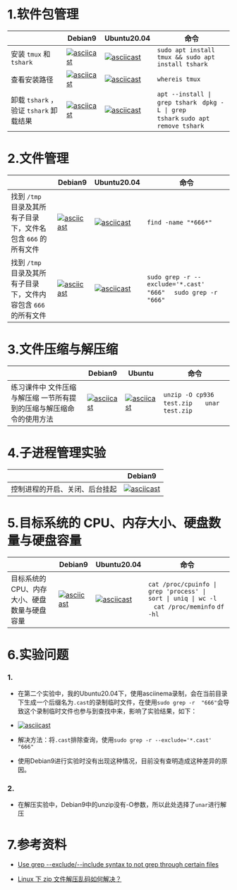 # 1.软件包管理

|                                        | Debian9                                                      | Ubuntu20.04                                                  | 命令                                                         |
| -------------------------------------- | ------------------------------------------------------------ | ------------------------------------------------------------ | ------------------------------------------------------------ |
| 安装 `tmux` 和 `tshark`                | [![asciicast](https://asciinema.org/a/JdtOpZL2GGr4YMAoT0ohL4kHT.svg)](https://asciinema.org/a/JdtOpZL2GGr4YMAoT0ohL4kHT) | [![asciicast](https://asciinema.org/a/kfQrnKn0Pp5Jkh3mvwA4KZxeJ.svg)](https://asciinema.org/a/kfQrnKn0Pp5Jkh3mvwA4KZxeJ) | ` sudo apt install tmux && sudo apt install tshark  `        |
| 查看安装路径                           | [![asciicast](https://asciinema.org/a/kGGJzh7BxZcBCLTOvjFLzi6F0.svg)](https://asciinema.org/a/kGGJzh7BxZcBCLTOvjFLzi6F0) | [![asciicast](https://asciinema.org/a/E0CiPAomFoNGSwmDgqoRehUUn.svg)](https://asciinema.org/a/E0CiPAomFoNGSwmDgqoRehUUn) | `whereis tmux `                                              |
| 卸载 `tshark` ，验证 `tshark` 卸载结果 | [![asciicast](https://asciinema.org/a/9eZCz9FS0m6z2W5JMzb8qfbfs.svg)](https://asciinema.org/a/9eZCz9FS0m6z2W5JMzb8qfbfs) | [![asciicast](https://asciinema.org/a/0EnHb2EwkouWMrOk1JcnszoO6.svg)](https://asciinema.org/a/0EnHb2EwkouWMrOk1JcnszoO6) | <code>apt --install &#124; grep tshark</code>  <code> dpkg -L &#124; grep tshark</code>                                                  `sudo apt remove tshark` |



# 2.文件管理

|                                                              | Debian9                                                      | Ubuntu20.04                                                  | 命令                                                         |
| ------------------------------------------------------------ | ------------------------------------------------------------ | ------------------------------------------------------------ | ------------------------------------------------------------ |
| 找到 `/tmp` 目录及其所有子目录下，文件名包含 `666` 的所有文件 | [![asciicast](https://asciinema.org/a/r9ZTmEsATSVaIbXkXNSICzyCQ.svg)](https://asciinema.org/a/r9ZTmEsATSVaIbXkXNSICzyCQ) | [![asciicast](https://asciinema.org/a/A6ikgBJvTf5RmZ3VRBvGNZT4J.svg)](https://asciinema.org/a/A6ikgBJvTf5RmZ3VRBvGNZT4J) | `find -name "*666*"`                                         |
| 找到 `/tmp` 目录及其所有子目录下，文件内容包含 `666` 的所有文件 | [![asciicast](https://asciinema.org/a/rDk1QEcKV6Z7PWC8FYHAy9X9Q.svg)](https://asciinema.org/a/rDk1QEcKV6Z7PWC8FYHAy9X9Q) | [![asciicast](https://asciinema.org/a/36FAFDdJ51UCOeFvUmnLRcGYR.svg)](https://asciinema.org/a/36FAFDdJ51UCOeFvUmnLRcGYR) | `sudo grep -r --exclude='*.cast' "666"  `  `sudo grep -r  "666"  ` |



# 3.文件压缩与解压缩

|                                                              | Debian9                                                      | Ubuntu                                                       | 命令                                                         |
| ------------------------------------------------------------ | ------------------------------------------------------------ | ------------------------------------------------------------ | ------------------------------------------------------------ |
| 练习课件中 文件压缩与解压缩 一节所有提到的压缩与解压缩命令的使用方法 | [![asciicast](https://asciinema.org/a/EJKtFoqirCWwRhISZGmixkz8A.svg)](https://asciinema.org/a/EJKtFoqirCWwRhISZGmixkz8A) | [![asciicast](https://asciinema.org/a/C3m3qodg2j0kabSc10jleVD2n.svg)](https://asciinema.org/a/C3m3qodg2j0kabSc10jleVD2n) | `unzip -O cp936  test.zip   `                                      `unar test.zip  ` |



# 4.子进程管理实验

|                                | Debian9                                                      |
| ------------------------------ | ------------------------------------------------------------ |
| 控制进程的开启、关闭、后台挂起 | [![asciicast](https://asciinema.org/a/t5hzKEmGsbgzWqIJ8tpV0yYRM.svg)](https://asciinema.org/a/t5hzKEmGsbgzWqIJ8tpV0yYRM) |



# 5.目标系统的 CPU、内存大小、硬盘数量与硬盘容量

|                                              | Debian9                                                      | Ubuntu20.04                                                  | 命令                                                         |
| -------------------------------------------- | ------------------------------------------------------------ | ------------------------------------------------------------ | ------------------------------------------------------------ |
| 目标系统的 CPU、内存大小、硬盘数量与硬盘容量 | [![asciicast](https://asciinema.org/a/NzuVMCGOZ0kJaCcBkC01FhuLV.svg)](https://asciinema.org/a/NzuVMCGOZ0kJaCcBkC01FhuLV) | [![asciicast](https://asciinema.org/a/rF0z3UY5uHfI3S2oICFnwnXxM.svg)](https://asciinema.org/a/rF0z3UY5uHfI3S2oICFnwnXxM) | <code>cat /proc/cpuinfo &#124; grep 'process' &#124; sort &#124; uniq &#124; wc -l   </code>                                                                                                                                                                                                                                  `cat /proc/meminfo`                                                                                                                                                                                                   `df -hl` |



# 6.实验问题

### 1.

- 在第二个实验中，我的Ubuntu20.04下，使用asciinema录制，会在当前目录下生成一个后缀名为`.cast`的录制临时文件，在使用`sudo grep -r  "666"`会导致这个录制临时文件也参与到查找中来，影响了实验结果，如下：

- [![asciicast](https://asciinema.org/a/fLZIgqEsKXz9X0nZpT3PcVsK9.svg)](https://asciinema.org/a/fLZIgqEsKXz9X0nZpT3PcVsK9)

- 解决方法：将`.cast`排除查询，使用`sudo grep -r --exclude='*.cast' "666"`  
- 使用Debian9进行实验时没有出现这种情况，目前没有查明造成这种差异的原因。

### 2.

- 在解压实验中，Debian9中的unzip没有-O参数，所以此处选择了`unar`进行解压



# 7.参考资料

- [Use grep --exclude/--include syntax to not grep through certain files](https://stackoverflow.com/questions/221921/use-grep-exclude-include-syntax-to-not-grep-through-certain-files)

- [Linux 下 zip 文件解压乱码如何解决？](https://www.zhihu.com/question/20523036)

